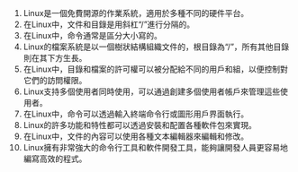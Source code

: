 

1. Linux是一個免費開源的作業系統，適用於多種不同的硬件平台。
2. 在Linux中，文件和目錄是用斜杠“/”進行分隔的。
3. 在Linux中，命令通常是區分大小寫的。
4. Linux的檔案系統是以一個樹狀結構組織文件的，根目錄為“/”，所有其他目錄則在其下方生長。
5. 在Linux中，目錄和檔案的許可權可以被分配給不同的用戶和組，以便控制對它們的訪問權限。
6. Linux支持多個使用者同時使用，可以通過創建多個使用者帳戶來管理這些使用者。
7. 在Linux中，命令可以透過輸入終端命令行或圖形用戶界面執行。
8. Linux的許多功能和特性都可以透過安裝和配置各種軟件包來實現。
9. 在Linux中，文件的內容可以使用各種文本編輯器來編輯和修改。
10. Linux擁有非常強大的命令行工具和軟件開發工具，能夠讓開發人員更容易地編寫高效的程式。